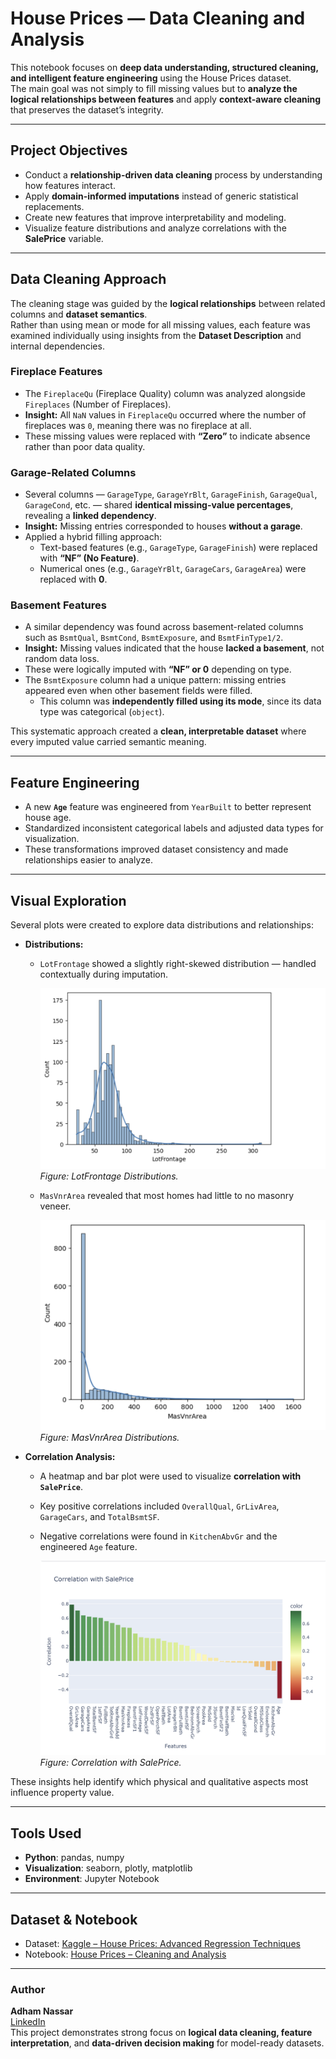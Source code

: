 # House Prices — Data Cleaning and Analysis

This notebook focuses on **deep data understanding, structured cleaning, and intelligent feature engineering** using the House Prices dataset.  
The main goal was not simply to fill missing values but to **analyze the logical relationships between features** and apply **context-aware cleaning** that preserves the dataset’s integrity.

---

## Project Objectives
- Conduct a **relationship-driven data cleaning** process by understanding how features interact.  
- Apply **domain-informed imputations** instead of generic statistical replacements.  
- Create new features that improve interpretability and modeling.  
- Visualize feature distributions and analyze correlations with the **SalePrice** variable.

---

## Data Cleaning Approach

The cleaning stage was guided by the **logical relationships** between related columns and **dataset semantics**.  
Rather than using mean or mode for all missing values, each feature was examined individually using insights from the **Dataset Description** and internal dependencies.

### Fireplace Features
- The `FireplaceQu` (Fireplace Quality) column was analyzed alongside `Fireplaces` (Number of Fireplaces).  
- **Insight:** All `NaN` values in `FireplaceQu` occurred where the number of fireplaces was `0`, meaning there was no fireplace at all.  
- These missing values were replaced with **“Zero”** to indicate absence rather than poor data quality.

### Garage-Related Columns
- Several columns — `GarageType`, `GarageYrBlt`, `GarageFinish`, `GarageQual`, `GarageCond`, etc. — shared **identical missing-value percentages**, revealing a **linked dependency**.  
- **Insight:** Missing entries corresponded to houses **without a garage**.  
- Applied a hybrid filling approach:
  - Text-based features (e.g., `GarageType`, `GarageFinish`) were replaced with **“NF” (No Feature)**.  
  - Numerical ones (e.g., `GarageYrBlt`, `GarageCars`, `GarageArea`) were replaced with **0**.

### Basement Features
- A similar dependency was found across basement-related columns such as `BsmtQual`, `BsmtCond`, `BsmtExposure`, and `BsmtFinType1/2`.  
- **Insight:** Missing values indicated that the house **lacked a basement**, not random data loss.  
- These were logically imputed with **“NF” or 0** depending on type.  
- The `BsmtExposure` column had a unique pattern: missing entries appeared even when other basement fields were filled.  
  - This column was **independently filled using its mode**, since its data type was categorical (`object`).

This systematic approach created a **clean, interpretable dataset** where every imputed value carried semantic meaning.

---

## Feature Engineering
- A new **`Age`** feature was engineered from `YearBuilt` to better represent house age.  
- Standardized inconsistent categorical labels and adjusted data types for visualization.  
- These transformations improved dataset consistency and made relationships easier to analyze.

---

## Visual Exploration
Several plots were created to explore data distributions and relationships:

- **Distributions:**  
  - `LotFrontage` showed a slightly right-skewed distribution — handled contextually during imputation. 

       ![LotFrontage Distributions](../assets/house_pricing/LotFrontage_Distributions.png "LotFrontage Distributions")
            *Figure: LotFrontage Distributions.*

  - `MasVnrArea` revealed that most homes had little to no masonry veneer.  

      ![MasVnrArea Distributions](../assets/house_pricing/MasVnrArea_Distributions.png "MasVnrArea Distributions")
              *Figure: MasVnrArea Distributions.*


- **Correlation Analysis:**  
  - A heatmap and bar plot were used to visualize **correlation with `SalePrice`**.  
  - Key positive correlations included `OverallQual`, `GrLivArea`, `GarageCars`, and `TotalBsmtSF`.  
  - Negative correlations were found in `KitchenAbvGr` and the engineered `Age` feature.  
    
     ![Correlation with SalePrice](../assets/house_pricing/Correlation_with_SalePrice.png "Correlation with SalePrice")
              *Figure: Correlation with SalePrice.*



These insights help identify which physical and qualitative aspects most influence property value.

---

## Tools Used
- **Python**: pandas, numpy  
- **Visualization**: seaborn, plotly, matplotlib  
- **Environment**: Jupyter Notebook  

---

## Dataset & Notebook
- Dataset: [Kaggle – House Prices: Advanced Regression Techniques](https://www.kaggle.com/c/house-prices-advanced-regression-techniques)  
- Notebook: [House Prices – Cleaning and Analysis](https://www.kaggle.com/code/adham1nassar/house-prices-cleaning-and-analysis)

---

### Author
**Adham Nassar**  
[LinkedIn](https://www.linkedin.com/in/adham-nassar-83ba54347)  
This project demonstrates strong focus on **logical data cleaning, feature interpretation**, and **data-driven decision making** for model-ready datasets.
